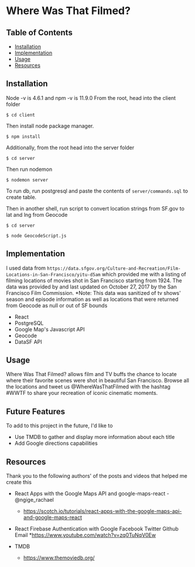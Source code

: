 # Where Was That Filmed?

## Table of Contents

- [Installation](#installation)
- [Implementation](#mplementation)
- [Usage](#usage)
- [Resources](#resources)


## Installation

Node -v is 4.6.1 and npm -v is 11.9.0
From the root, head into the client folder
```
$ cd client
```
Then install node package manager.

```
$ npm install
```
Additionally, from the root head into the server folder
```
$ cd server
```
Then run nodemon
```
$ nodemon server
```


To run db, run postgresql and paste the contents of
`
server/commands.sql
`
to create table.


Then in another shell, run script to convert location strings from SF.gov to lat and lng from Geocode

```
$ cd server
```

```
$ node GeocodeScript.js
```




## Implementation

I used data from  ```https://data.sfgov.org/Culture-and-Recreation/Film-Locations-in-San-Francisco/yitu-d5am``` which provided me with a listing of filming locations of movies shot in San Francisco starting from 1924. The data was provided by and last updated on October 27, 2017 by the San Francisco Film Commission.
*Note: This data was sanitized of tv shows' season and episode information as well as locations that were returned from Geocode as null or out of SF bounds

- React
- PostgreSQL
- Google Map's Javascript API
- Geocode
- DataSF API


## Usage

Where Was That Filmed? allows film and TV buffs the chance to locate where their favorite scenes were shot in beautiful San Francisco. Browse all the locations and tweet us @WhereWasThatFilmed with the hashtag #WWTF to share your recreation of iconic cinematic moments.

## Future Features

To add to this project in the future, I'd like to
* Use TMDB to gather and display more information about each title
* Add Google directions capabilities

## Resources

Thank you to the following authors' of the posts and videos that helped me create this

* React Apps with the Google Maps API and google-maps-react - @ngige_rachael
    * https://scotch.io/tutorials/react-apps-with-the-google-maps-api-and-google-maps-react

* React Firebase Authentication with Google Facebook Twitter Github Email
    *https://www.youtube.com/watch?v=zq0TuNqV0Ew

* TMDB
    * https://www.themoviedb.org/